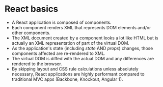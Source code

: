 # React basics

+ A React application is composed of components.
+ Each component renders XML that represents DOM elements and/or other components.  
+ The XML document created by a component looks a lot like HTML but is actually an XML representation of part of the virtual DOM.  
+ As the application's state (including *state* AND *props*) changes, those components affected are re-rendered to XML.
+ The virtual DOM is diffed with the actual DOM and any differences are rendered to the browser.
+ By skipping layout and CSS rule calculations unless absolutely necessary, React applications are highly performant
  compared to traditional MVC apps (Backbone, Knockout, Angular 1).
